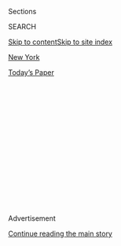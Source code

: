 <div id="app">

<div>

<div>

<div>

<div class="NYTAppHideMasthead css-1q2w90k e1suatyy0">

<div class="section css-ui9rw0 e1suatyy2">

<div class="css-eph4ug er09x8g0">

<div class="css-6n7j50">

</div>

<span class="css-1dv1kvn">Sections</span>

<div class="css-10488qs">

<span class="css-1dv1kvn">SEARCH</span>

</div>

[Skip to content](#site-content)[Skip to site index](#site-index)

</div>

<div id="masthead-section-label" class="css-1wr3we4 eaxe0e00">

[New
York](https://www.nytimes3xbfgragh.onion/section/nyregion)

</div>

<div class="css-10698na e1huz5gh0">

</div>

</div>

<div id="masthead-bar-one" class="section hasLinks css-15hmgas e1csuq9d3">

<div class="css-uqyvli e1csuq9d0">

</div>

<div class="css-1uqjmks e1csuq9d1">

</div>

<div class="css-9e9ivx">

[](https://myaccount.nytimes3xbfgragh.onion/auth/login?response_type=cookie&client_id=vi)

</div>

<div class="css-1bvtpon e1csuq9d2">

[Today’s
Paper](https://www.nytimes3xbfgragh.onion/section/todayspaper)

</div>

</div>

</div>

</div>

<div data-aria-hidden="false">

<div id="site-content" data-role="main">

<div>

<div class="css-1aor85t" style="opacity:0.000000001;z-index:-1;visibility:hidden">

<div class="css-1hqnpie">

<div class="css-epjblv">

<span class="css-17xtcya">[New
York](/section/nyregion)</span><span class="css-x15j1o">|</span><span class="css-fwqvlz">The
Mayor Blames the Virus for Shootings. Here’s What Crime Data
Shows.</span>

</div>

<div class="css-k008qs">

<div class="css-1iwv8en">

<span class="css-18z7m18"></span>

<div>

</div>

</div>

<span class="css-1n6z4y">https://nyti.ms/33oVLGI</span>

<div class="css-1705lsu">

<div class="css-4xjgmj">

<div class="css-4skfbu" data-role="toolbar" data-aria-label="Social Media Share buttons, Save button, and Comments Panel with current comment count" data-testid="share-tools">

  - 
  - 
  - 
  - 
    
    <div class="css-6n7j50">
    
    </div>

  - 
  - 

</div>

</div>

</div>

</div>

</div>

</div>

<div id="NYT_TOP_BANNER_REGION" class="css-13pd83m">

</div>

<div id="top-wrapper" class="css-1sy8kpn">

<div id="top-slug" class="css-l9onyx">

Advertisement

</div>

[Continue reading the main
story](#after-top)

<div class="ad top-wrapper" style="text-align:center;height:100%;display:block;min-height:250px">

<div id="top" class="place-ad" data-position="top" data-size-key="top">

</div>

</div>

<div id="after-top">

</div>

</div>

<div>

<div id="sponsor-wrapper" class="css-1hyfx7x">

<div id="sponsor-slug" class="css-19vbshk">

Supported by

</div>

[Continue reading the main
story](#after-sponsor)

<div id="sponsor" class="ad sponsor-wrapper" style="text-align:center;height:100%;display:block">

</div>

<div id="after-sponsor">

</div>

</div>

<div class="css-186x18t">

</div>

<div class="css-1vkm6nb ehdk2mb0">

# The Mayor Blames the Virus for Shootings. Here’s What Crime Data Shows.

</div>

Mr. de Blasio has pointed to court delays and bail reform to explain the
surge in gun violence. But the N.Y.P.D.’s own numbers tell a different
story.

<div class="css-79elbk" data-testid="photoviewer-wrapper">

<div class="css-z3e15g" data-testid="photoviewer-wrapper-hidden">

</div>

<div class="css-1a48zt4 ehw59r15" data-testid="photoviewer-children">

![<span class="css-16f3y1r e13ogyst0" data-aria-hidden="true">Brooklyn
has seen some of the worst gun violence in recent
weeks.</span><span class="css-cnj6d5 e1z0qqy90" itemprop="copyrightHolder"><span class="css-1ly73wi e1tej78p0">Credit...</span><span><span>Justin
Lane/EPA, via
Shutterstock</span></span></span>](https://static01.graylady3jvrrxbe.onion/images/2020/08/03/nyregion/00POLICEDATA/merlin_174653094_a9ca17cb-5305-4a9c-907b-1b2caaadcd37-articleLarge.jpg?quality=75&auto=webp&disable=upscale)

</div>

</div>

<div class="css-18e8msd">

<div class="css-vp77d3 epjyd6m0">

<div class="css-1baulvz">

By [<span class="css-1baulvz last-byline" itemprop="name">Alan
Feuer</span>](https://www.nytimes3xbfgragh.onion/by/alan-feuer)

</div>

</div>

  - 
    
    <div class="css-ld3wwf e16638kd2">
    
    Aug. 4, 2020Updated <span class="css-epvm6">3:49 p.m.
    ET</span>
    
    </div>

  - 
    
    <div class="css-4xjgmj">
    
    <div class="css-pvvomx" data-role="toolbar" data-aria-label="Social Media Share buttons, Save button, and Comments Panel with current comment count" data-testid="share-tools">
    
      - 
      - 
      - 
      - 
        
        <div class="css-6n7j50">
        
        </div>
    
      - 
      - 
    
    </div>
    
    </div>

</div>

</div>

<div class="section meteredContent css-1r7ky0e" name="articleBody" itemprop="articleBody">

<div class="css-1fanzo5 StoryBodyCompanionColumn">

<div class="css-53u6y8">

In the past few weeks, Mayor Bill de Blasio and his police commissioner,
Dermot F. Shea, have tied the steep rise in shootings in New York City
to a breakdown in the criminal justice system that they contend has
allowed criminals back out on the streets.

The mayor and commissioner have cited a range of causes that they have
portrayed as outside their control: the pandemic and the George Floyd
protests, as well as measures approved by the State Legislature,
including one that eliminated cash bail for many defendants.

But a confidential analysis of police data, conducted by city officials
but not released to the public, offers little if any evidence to back up
their claims. In fact, the analysis, obtained by The New York Times,
suggests the state’s new bail law and the mass release of inmates from
city jails in recent months because of the coronavirus outbreak played
almost no role in the spike in shootings.

Of the 1,500 inmates let out of Rikers from March 16 to April 30, only
seven had been rearrested on a weapons charge by mid-July, according to
the confidential analysis.

</div>

</div>

<div class="css-1fanzo5 StoryBodyCompanionColumn">

<div class="css-53u6y8">

Nearly 2,000 people who in July had open gun cases were allowed to go
home to await trial, but only about 40 of those defendants were arrested
on another weapons charge while they were out, the analysis said.

Instead, the analysis points to a different possible reason for the wave
of shootings: The number of arrests for gun crimes has plummeted.

While murders and shootings have surged, reports of other major crimes
have actually fallen in recent months. Still, the spike in gun violence
has stirred deep fears that the city might be sliding back to an era of
random violence on the streets. Recent shooting victims have included a
[two teenagers going to play
basketball](https://www.nytimes3xbfgragh.onion/2020/07/27/nyregion/nyc-shootings-weekend.html?searchResultPosition=1)
and a[baby
boy.](https://www.nytimes3xbfgragh.onion/2020/07/13/nyregion/Davell-Gardner-brooklyn-shooting.html?searchResultPosition=9)

New York City is not alone. [Shootings have skyrocketed in major
cities](https://www.nytimes3xbfgragh.onion/2020/07/05/us/chicago-shootings.html?searchResultPosition=6)across
the country, and that surge has led to intense political fights over
whether efforts to rein in the police, including the Defund the Police
movement touched off by the killing of George Floyd, are playing a role.

On Sunday, another 19 people were shot in New York City, one fatally.
Through the first seven months of this year, shootings were up 72
percent over the same period last year and murders rose 30 percent, even
as reports of other violent crimes like rape, assault and robbery fell.

</div>

</div>

<div class="css-1fanzo5 StoryBodyCompanionColumn">

<div class="css-53u6y8">

The police say feuds between street gangs are behind most of the
incidents, and so far detectives have been unable to make enough arrests
to stop reprisals. The pandemic and the need to divert investigators to
cover widespread protests have set back investigations, police officials
said.

In recent days, Mr. de Blasio has been particularly critical of the
courts, saying that the lack of trials because of the pandemic and the
inability of prosecutors to push cases forward with indictments were “a
huge piece” of the spike in violent crime.

“The bottom line is our criminal justice system needs to get back to
full strength,” Mr. de Blasio said. “Our courts not only need to reopen,
they need to reopen as fully and as quickly as possible.”

But prosecutors, court officials and defense lawyers have pushed back
against that theory.

Lawrence Marks, the state’s chief administrative judge, told the NY1
cable news station that the mayor’s attacks on the courts were “false,
misleading and irresponsible.”

Judge Marks countered that the rise in violent crime was more likely a
result of the sharp drop in gun arrests in recent months, a position
that the department’s own data seems to buttress.

In mid-May, gun arrests citywide began to drop precipitously, the city
analysis of police data shows. During the week of May 24, there were 113
gun arrests. During the week of June 7, there were 71 such arrests. By
the week of June 28, there were only 22.

Over the same period, the data shows, shootings started rising. During
the week of May 24, there were 23 shootings; in the week of June 7,
there were 40. In the week of June 28, the number of shootings spiked to
63.

</div>

</div>

<div class="css-1fanzo5 StoryBodyCompanionColumn">

<div class="css-53u6y8">

At a new conference on Tuesday, Mr. de Blasio said the city had deployed
more officers to troubled precincts, and gun arrests were beginning to
rise again. During the week ending on July 27, arrests for firearms
climbed up back up to 54, the police said.

The confidential analysis that was obtained by The Times was prepared by
city officials with Police Department data and shared with the city’s
district attorneys’ offices. It was provided to The Times by an official
who wanted to counter the mayor’s narrative, but wished to remain
anonymous because the report was not intended to be released.

On Tuesday, Mr. de Blasio denied that he had ever blamed the rise in
violent crime solely on the changes the pandemic had wrought on the
courts. He said he had always cited a “perfect storm” of causes,
including the virus’s devastating effect on the city’s economy.

Still, he said that the slowdown in the courts and the lack of trials
had affected the behavior of some people, sending a signal that there
would not be consequences for their acts. “And it affects the ability to
ensure that someone who should not be on the street, isn’t,” he added.

“You cannot take away all the underpinnings of normal life and expect
the same outcome, and then when you don’t have all of the pieces of the
criminal justice system working, that does affect the reality,” he said.

But the city’s own analysis suggests the bail law, which allows many
defendants accused of nonviolent crimes to be released before trial
without posting bail, had little to do with the rise in violence. It
notes that shooting incidents stayed relatively stable for more than
four months after the legislation was passed.

The analysis also indicates that the courts are processing gun crimes at
close to the same rate as before the pandemic. According to the Police
Department’s data, there were 2,181 unresolved gun cases in July —
slightly fewer than the 2,285 gun cases that were open in December 2019.

</div>

</div>

<div class="css-1fanzo5 StoryBodyCompanionColumn">

<div class="css-53u6y8">

Similarly, the courts handled 642 gun and murder arraignments from
October 2019 to December 2019. Between April and June of this year, they
handled 819 gun and murder arraignments — and all of them were conducted
remotely by video.

“The way we are processing arrests has not changed at all,” said Cyrus
R. Vance, Jr., the Manhattan district attorney. “In May, the volume and
severity of the arrests we were handling was the same as it was in
January. We’re open.”

Darcel D. Clark, the Bronx district attorney, said that her office’s
complaint room, where new crimes are charged, was “running at full
strength” — albeit virtually.

“It is wrong to say that the district attorneys are not prosecuting or
that the court system is not functioning,” Ms. Clark said.

Court records in Brooklyn, which has seen some of the worst gun violence
in recent weeks, suggest there is little sign that the release of people
from jail was driving most of the shootings there.

From June 15 to July 15, according to court records, the Brooklyn
district attorney’s office opened a total of five prosecutions of
defendants for shootings or for homicides with guns.

None of the defendants, an analysis of the records showed, had been
released from Rikers Island because of the pandemic or had been sent
back home on a separate case under the new, more lenient bail law. Nor
were they free because of the slowdown in court proceedings, the records
showed.

</div>

</div>

<div class="css-1fanzo5 StoryBodyCompanionColumn">

<div class="css-53u6y8">

Still, Michael LiPetri, the Police Department’s chief of crime control
strategies, said that the virus’s effects on the criminal justice system
were being felt on the streets.

Early in the pandemic, Chief LiPetri said, many suspects arrested on gun
charges who in the past would have been asked to post bail were instead
released without bail to stem the spread of disease in jail.

So far this year, he said, 40 percent of all gun suspects were released
on their own recognizance, compared to only 25 percent last year, and
about 35 percent had bail set, compared to 55 percent last year.

The large number of people being sent home to await trial, even with a
serious gun charge, he said, had created a permissive atmosphere,
especially among gang members who the police believe are driving the
wave of shootings.

“When people get arrested and then get out, their crew members start
feeling comfortable carrying firearms,” he said.

Chief LiPetri acknowledged the number of gun arrests had dropped off,
saying that the force was stretched thin because of the pandemic and the
need to redeploy people to cover protests.

In the past month, he said, the department has started moving robbery
detectives to work on violent crime and has shifted more than 300
officers in administrative positions to precincts with high numbers of
shootings.

“We were stretched — even an agency as big as the N.Y.P.D.,” he said.

</div>

</div>

<div>

</div>

</div>

<div>

</div>

<div>

</div>

<div>

</div>

<div>

<div id="bottom-wrapper" class="css-1ede5it">

<div id="bottom-slug" class="css-l9onyx">

Advertisement

</div>

[Continue reading the main
story](#after-bottom)

<div id="bottom" class="ad bottom-wrapper" style="text-align:center;height:100%;display:block;min-height:90px">

</div>

<div id="after-bottom">

</div>

</div>

</div>

</div>

</div>

## Site Index

<div>

</div>

## Site Information Navigation

  - [© <span>2020</span> <span>The New York Times
    Company</span>](https://help.nytimes3xbfgragh.onion/hc/en-us/articles/115014792127-Copyright-notice)

<!-- end list -->

  - [NYTCo](https://www.nytco.com/)
  - [Contact
    Us](https://help.nytimes3xbfgragh.onion/hc/en-us/articles/115015385887-Contact-Us)
  - [Work with us](https://www.nytco.com/careers/)
  - [Advertise](https://nytmediakit.com/)
  - [T Brand Studio](http://www.tbrandstudio.com/)
  - [Your Ad
    Choices](https://www.nytimes3xbfgragh.onion/privacy/cookie-policy#how-do-i-manage-trackers)
  - [Privacy](https://www.nytimes3xbfgragh.onion/privacy)
  - [Terms of
    Service](https://help.nytimes3xbfgragh.onion/hc/en-us/articles/115014893428-Terms-of-service)
  - [Terms of
    Sale](https://help.nytimes3xbfgragh.onion/hc/en-us/articles/115014893968-Terms-of-sale)
  - [Site
    Map](https://spiderbites.nytimes3xbfgragh.onion)
  - [Help](https://help.nytimes3xbfgragh.onion/hc/en-us)
  - [Subscriptions](https://www.nytimes3xbfgragh.onion/subscription?campaignId=37WXW)

</div>

</div>

</div>

</div>

